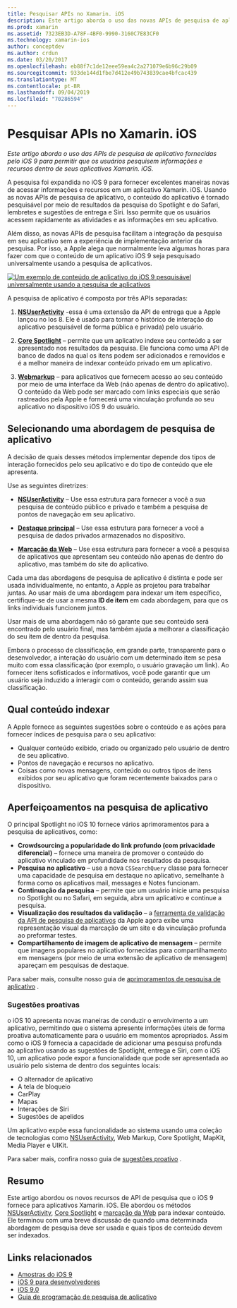```yaml
---
title: Pesquisar APIs no Xamarin. iOS
description: Este artigo aborda o uso das novas APIs de pesquisa de aplicativo fornecidas pelo iOS 9 para permitir que os usuários pesquisem informações e recursos dentro de seus aplicativos Xamarin. iOS.
ms.prod: xamarin
ms.assetid: 7323EB3D-A78F-4BF0-9990-3160C7E83CF0
ms.technology: xamarin-ios
author: conceptdev
ms.author: crdun
ms.date: 03/20/2017
ms.openlocfilehash: eb88f7c1de12eee59ea4c2a271079e6b96c29b09
ms.sourcegitcommit: 933de144d1fbe7d412e49b743839cae4bfcac439
ms.translationtype: MT
ms.contentlocale: pt-BR
ms.lasthandoff: 09/04/2019
ms.locfileid: "70286594"
---
```

# <a name="search-apis-in-xamarinios"></a>Pesquisar APIs no Xamarin. iOS

_Este artigo aborda o uso das APIs de pesquisa de aplicativo fornecidas pelo iOS 9 para permitir que os usuários pesquisem informações e recursos dentro de seus aplicativos Xamarin. iOS._

A pesquisa foi expandida no iOS 9 para fornecer excelentes maneiras novas de acessar informações e recursos em um aplicativo Xamarin. iOS. Usando as novas APIs de pesquisa de aplicativo, o conteúdo do aplicativo é tornado pesquisável por meio de resultados da pesquisa do Spotlight e do Safari, lembretes e sugestões de entrega e Siri. Isso permite que os usuários acessem rapidamente as atividades e as informações em seu aplicativo.

Além disso, as novas APIs de pesquisa facilitam a integração da pesquisa em seu aplicativo sem a experiência de implementação anterior da pesquisa. Por isso, a Apple alega que normalmente leva algumas horas para fazer com que o conteúdo de um aplicativo iOS 9 seja pesquisado universalmente usando a pesquisa de aplicativos.

[![](images/intro01.png "Um exemplo de conteúdo de aplicativo do iOS 9 pesquisável universalmente usando a pesquisa de aplicativos")](images/intro01.png#lightbox)

A pesquisa de aplicativo é composta por três APIs separadas:

1. [**NSUserActivity**](nsuseractivity.md) -essa é uma extensão da API de entrega que a Apple lançou no Ios 8. Ele é usado para tornar o histórico de interação do aplicativo pesquisável de forma pública e privada) pelo usuário.

2. [**Core Spotlight**](corespotlight.md) – permite que um aplicativo indexe seu conteúdo a ser apresentado nos resultados da pesquisa. Ele funciona como uma API de banco de dados na qual os itens podem ser adicionados e removidos e é a melhor maneira de indexar conteúdo privado em um aplicativo.

3. [**Webmarkup**](web-markup.md) – para aplicativos que fornecem acesso ao seu conteúdo por meio de uma interface da Web (não apenas de dentro do aplicativo). O conteúdo da Web pode ser marcado com links especiais que serão rastreados pela Apple e fornecerá uma vinculação profunda ao seu aplicativo no dispositivo iOS 9 do usuário.

## <a name="selecting-an-app-search-approach"></a>Selecionando uma abordagem de pesquisa de aplicativo

A decisão de quais desses métodos implementar depende dos tipos de interação fornecidos pelo seu aplicativo e do tipo de conteúdo que ele apresenta.

Use as seguintes diretrizes:

- [**NSUserActivity**](nsuseractivity.md) – Use essa estrutura para fornecer a você a sua pesquisa de conteúdo público e privado e também a pesquisa de pontos de navegação em seu aplicativo.

- [**Destaque principal**](corespotlight.md) – Use essa estrutura para fornecer a você a pesquisa de dados privados armazenados no dispositivo.

- [**Marcação da Web**](web-markup.md) – Use essa estrutura para fornecer a você a pesquisa de aplicativos que apresentam seu conteúdo não apenas de dentro do aplicativo, mas também do site do aplicativo.

Cada uma das abordagens de pesquisa de aplicativo é distinta e pode ser usada individualmente, no entanto, a Apple as projetou para trabalhar juntas. Ao usar mais de uma abordagem para indexar um item específico, certifique-se de usar a mesma **ID de item** em cada abordagem, para que os links individuais funcionem juntos.

Usar mais de uma abordagem não só garante que seu conteúdo será encontrado pelo usuário final, mas também ajuda a melhorar a classificação do seu item de dentro da pesquisa.

Embora o processo de classificação, em grande parte, transparente para o desenvolvedor, a interação do usuário com um determinado item se pesa muito com essa classificação (por exemplo, o usuário gravação um link).
Ao fornecer itens sofisticados e informativos, você pode garantir que um usuário seja induzido a interagir com o conteúdo, gerando assim sua classificação.

## <a name="what-content-to-index"></a>Qual conteúdo indexar

A Apple fornece as seguintes sugestões sobre o conteúdo e as ações para fornecer índices de pesquisa para o seu aplicativo:

- Qualquer conteúdo exibido, criado ou organizado pelo usuário de dentro de seu aplicativo.
- Pontos de navegação e recursos no aplicativo.
- Coisas como novas mensagens, conteúdo ou outros tipos de itens exibidos por seu aplicativo que foram recentemente baixados para o dispositivo.

## <a name="app-search-enhancements"></a>Aperfeiçoamentos na pesquisa de aplicativo

O principal Spotlight no iOS 10 fornece vários aprimoramentos para a pesquisa de aplicativos, como:

- **Crowdsourcing a popularidade do link profundo (com privacidade diferencial)** – fornece uma maneira de promover o conteúdo do aplicativo vinculado em profundidade nos resultados da pesquisa.
- **Pesquisa no aplicativo** – use a nova `CSSearchQuery` classe para fornecer uma capacidade de pesquisa em destaque no aplicativo, semelhante à forma como os aplicativos mail, messages e Notes funcionam.
- **Continuação da pesquisa** – permite que um usuário inicie uma pesquisa no Spotlight ou no Safari, em seguida, abra um aplicativo e continue a pesquisa.
- **Visualização dos resultados da validação** – a [ferramenta de validação da API de pesquisa de aplicativos](https://search.developer.apple.com/appsearch-validation-tool) da Apple agora exibe uma representação visual da marcação de um site e da vinculação profunda ao preformar testes.
- **Compartilhamento de imagem de aplicativo de mensagem** – permite que imagens populares no aplicativo fornecidas para compartilhamento em mensagens (por meio de uma extensão de aplicativo de mensagem) apareçam em pesquisas de destaque.

Para saber mais, consulte nosso guia de [aprimoramentos de pesquisa de aplicativo](~/ios/platform/search/app-search-enhancements.md) .

### <a name="proactive-suggestions"></a>Sugestões proativas

o iOS 10 apresenta novas maneiras de conduzir o envolvimento a um aplicativo, permitindo que o sistema apresente informações úteis de forma proativa automaticamente para o usuário em momentos apropriados. Assim como o iOS 9 fornecia a capacidade de adicionar uma pesquisa profunda ao aplicativo usando as sugestões de Spotlight, entrega e Siri, com o iOS 10, um aplicativo pode expor a funcionalidade que pode ser apresentada ao usuário pelo sistema de dentro dos seguintes locais:

- O alternador de aplicativo
- A tela de bloqueio
- CarPlay
- Mapas
- Interações de Siri
- Sugestões de apelidos 

Um aplicativo expõe essa funcionalidade ao sistema usando uma coleção de tecnologias como [NSUserActivity](xref:Foundation.NSUserActivity), Web Markup, Core Spotlight, MapKit, Media Player e UIKit.

Para saber mais, confira nosso guia de [sugestões proativo](~/ios/platform/search/proactive-suggestions.md) .

## <a name="summary"></a>Resumo

Este artigo abordou os novos recursos de API de pesquisa que o iOS 9 fornece para aplicativos Xamarin. iOS. Ele abordou os métodos [NSUserActivity](nsuseractivity.md), [Core Spotlight](corespotlight.md) e [marcação da Web](web-markup.md) para indexar conteúdo. Ele terminou com uma breve discussão de quando uma determinada abordagem de pesquisa deve ser usada e quais tipos de conteúdo devem ser indexados.



## <a name="related-links"></a>Links relacionados

- [Amostras do iOS 9](https://docs.microsoft.com/samples/browse/?products=xamarin&term=Xamarin.iOS+iOS9)
- [iOS 9 para desenvolvedores](https://developer.apple.com/ios/pre-release/)
- [iOS 9.0](https://developer.apple.com/library/prerelease/ios/releasenotes/General/WhatsNewIniOS/Articles/iOS9.html)
- [Guia de programação de pesquisa de aplicativo](https://developer.apple.com/library/prerelease/ios/documentation/General/Conceptual/AppSearch/index.html#//apple_ref/doc/uid/TP40016308)
